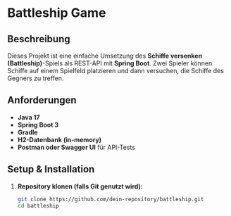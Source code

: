 # Battleship Game

## Beschreibung
Dieses Projekt ist eine einfache Umsetzung des **Schiffe versenken (Battleship)**-Spiels als REST-API mit **Spring Boot**. Zwei Spieler können Schiffe auf einem Spielfeld platzieren und dann versuchen, die Schiffe des Gegners zu treffen.

## Anforderungen
- **Java 17** 
- **Spring Boot 3**
- **Gradle**
- **H2-Datenbank (in-memory)**
- **Postman oder Swagger UI** für API-Tests

## Setup & Installation
1. **Repository klonen (falls Git genutzt wird):**
   ```sh
   git clone https://github.com/dein-repository/battleship.git
   cd battleship
